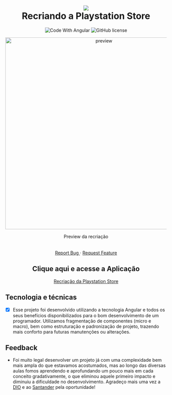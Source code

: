 <div align="center">

<h1 align="center">
 <img src="https://user-images.githubusercontent.com/45159366/101415619-1b103500-389d-11eb-83f8-74f87abf5eaf.png">
  <br />
  Recriando a Playstation Store
</h1>

  <!-- project badges -->
  <p align="center">
    <img 
        src="https://img.shields.io/badge/Code%20With-Angular%2016-E31918?logo=angular" 
        alt="Code With Angular">
   	<img 
      alt="GitHub license" 
      src="https://img.shields.io/github/license/felipeAguiarCode/angular-santander-home-clone?color=E31918"
    >
  </p> 

<div align="center">
  	<a href="#">
      <img src= ".git/assets/Preview-git.png" width="600" alt="preview" />
  	</a>
</div>

  <!-- project description and menu -->
  <p align="center">
      Preview da recriação
    <br />
    <br />
    <br />
    <a 
      href="https://github.com/BrunoPequeno/Playstation-store/issues">
      Report Bug
    </a>
    ·
    <a 
      href="https://github.com/BrunoPequeno/Playstation-store/issues/new">
      Request Feature
    </a>
		<h2> Clique aqui e acesse a Aplicação </h2>
		<a href="https://pequeno-playstation-store.vercel.app/" target="_blank"> Recriação da Playstation Store </a> 
  </p>
</div>

## Tecnologia e técnicas
- [x] Esse projeto foi desenvolvido utilizando a tecnologia Angular e todos os seus benefícios disponibilizados para o bom desenvolvimento de um programador. Utilizamos fragmentação de componentes (micro e macro), bem como estruturação e padronização de projeto, trazendo mais conforto para futuras manutenções ou alterações.
## Feedback
- Foi muito legal desenvolver um projeto já com uma complexidade bem mais ampla do que estavamos acostumados, mas ao longo das diversas aulas fomos aprendendo e aprofundando um pouco mais em cada conceito gradativamente, o que eliminou aquele primeiro impacto e diminuiu a dificuldade no desenvolvimento. Agradeço mais uma vez a [DIO](www.dio.me) e ao [Santander](https://app.becas-santander.com/pt-BR/program/bolsas-santander-santander-bootcamp-2023) pela oportunidade! 
